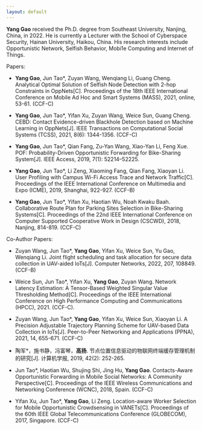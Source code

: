 ```yaml
---
layout: default
---
```


**Yang Gao** received the Ph.D. degree from Southeast University, Nanjing, China, in 2022.
He is currently a Lecturer with the School of Cyberspace Security, Hainan University, Haikou, China.
His research interests include Opportunistic Network, Selfish Behavior, Mobi1e Computing and Internet of Things.

Papers:

- **Yang Gao**, Jun Tao*, Zuyan Wang, Wenqiang Li, Guang Cheng.
Analytical Optimal Solution of Selfish Node Detection with 2-hop Constraints in OppNets[C]. 
Proceedings of the 18th IEEE International Conference on Mobile Ad Hoc and Smart Systems (MASS), 2021, online, 53-61. (CCF-C)

- **Yang Gao**, Jun Tao*, Yifan Xu, Zuyan Wang, Weice Sun, Guang Cheng. 
CEBD: Contact Evidence-driven Blackhole Detection based on Machine Learning in OppNets[J]. 
IEEE Transactions on Computational Social Systems (TCSS), 2021, 8(6): 1344-1356. (CCF-C)

- **Yang Gao**, Jun Tao*, Qian Fang, Zu-Yan Wang, Xiao-Yan Li, Feng Xue. 
POF: Probability-Driven Opportunistic Forwarding for Bike-Sharing System[J]. 
IEEE Access, 2019, 7(1): 52214–52225.

- **Yang Gao**, Jun Tao*, Li Zeng, Xiaoming Fang, Qian Fang, Xiaoyan Li.
User Profiling with Campus Wi-Fi Access Trace and Network Traffic[C].
Proceedings of the IEEE International Conference on Multimedia and Expo (ICME), 2019, Shanghai, 922-927. (CCF-B)

- **Yang Gao**, Jun Tao*, Yifan Xu, Haotian Wu, Noah Kwaku Baah.
Collaborative Route Plan for Parking Sites Selection in Bike-Sharing Systems[C]. 
Proceedings of the 22nd IEEE International Conference on Computer Supported Cooperative Work in Design (CSCWD), 2018, Nanjing, 814-819. (CCF-C)

Co-Author Papers:
- Zuyan Wang, Jun Tao*, **Yang Gao**, Yifan Xu, Weice Sun, Yu Gao, Wenqiang Li.
Joint flight scheduling and task allocation for secure data collection in UAV-aided IoTs[J].
Computer Networks, 2022, 207, 108849. (CCF-B)

- Weice Sun, Jun Tao*, Yifan Xu, **Yang Gao**, Zuyan Wang. 
Network Latency Estimation: A Tensor-Based Weighted Singular Value Thresholding Method[C].
Proceedings of the IEEE International Conference on High Performance Computing and Communications (HPCC), 2021. (CCF-C).

- Zuyan Wang, Jun Tao*, **Yang Gao**, Yifan Xu, Weice Sun, Xiaoyan Li.
A Precision Adjustable Trajectory Planning Scheme for UAV-based Data Collection in IoTs[J].
Peer-to-Peer Networking and Applications (PPNA), 2021, 14, 655-671. (CCF-C)

- 陶军*，施书静，冯富琴，**高扬**. 节点位置信息驱动的物联网终端缓存管理机制的研究[J].
计算机学报, 2019, 42(2): 252-265.

- Jun Tao*, Haotian Wu, Shujing Shi, Jing Hu, **Yang Gao**.
Contacts-Aware Opportunistic Forwarding in Mobile Social Networks: A Community Perspective[C].
Proceedings of the IEEE Wireless Communications and Networking Conference (WCNC), 2018, Spain. (CCF-C)

- Yifan Xu, Jun Tao*, **Yang Gao**, Li Zeng.
Location-aware Worker Selection for Mobile Opportunistic Crowdsensing in VANETs[C]. 
Proceedings of the 60th IEEE Global Telecommunications Conference (GLOBECOM), 2017, Singapore. (CCF-C)

